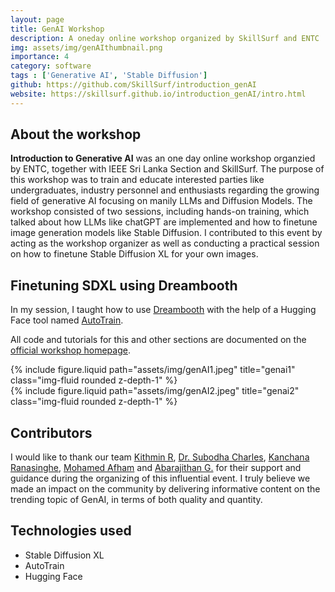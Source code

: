 ```yaml
---
layout: page
title: GenAI Workshop
description: A oneday online workshop organized by SkillSurf and ENTC
img: assets/img/genAIthumbnail.png
importance: 4
category: software
tags : ['Generative AI', 'Stable Diffusion']
github: https://github.com/SkillSurf/introduction_genAI
website: https://skillsurf.github.io/introduction_genAI/intro.html
---
```


## About the workshop
**Introduction to Generative AI**  was an one day online workshop organzied by ENTC, together with IEEE Sri Lanka Section and SkillSurf. The purpose of this workshop was to train and educate interested parties like undergraduates, industry personnel and enthusiasts regarding the growing field of generative AI focusing on manily LLMs and Diffusion Models. The workshop consisted of two sessions, including hands-on training, which talked about how LLMs like chatGPT are implemented and how to finetune image generation models like Stable Diffusion. I contributed to this event by acting as the workshop organizer as well as conducting a practical session on how to finetune Stable Diffusion XL for your own images. 

## Finetuning SDXL using Dreambooth
In my session, I taught how to use [Dreambooth](https://dreambooth.github.io/) with the help of a Hugging Face tool named [AutoTrain](https://github.com/huggingface/autotrain-advanced). 

All code and tutorials for this and other sections are documented on the [official workshop homepage](https://skillsurf.github.io/introduction_genAI/intro.html).

<div class="row">
    <div class="col-sm mt-3 mt-md-0">
        {% include figure.liquid path="assets/img/genAI1.jpeg" title="genai1" class="img-fluid rounded z-depth-1" %}
    </div>
</div>

<div class="row">
    <div class="col-sm mt-3 mt-md-0">
        {% include figure.liquid path="assets/img/genAI2.jpeg" title="genai2" class="img-fluid rounded z-depth-1" %}
    </div>
</div>

## Contributors
I would like to thank our team [Kithmin R](https://www.kithminrw.com/), [Dr. Subodha Charles](https://www.subodhacharles.net/), [Kanchana Ranasinghe](https://kahnchana.github.io/), [Mohamed Afham](https://mohamedafham.github.io/) and [Abarajithan G.](https://github.com/abarajithan11) for their support and guidance during the organizing of this influential event. I truly believe we made an impact on the community by delivering informative content on the trending topic of GenAI, in terms of both quality and quantity.

## Technologies used
- Stable Diffusion XL
- AutoTrain
- Hugging Face
